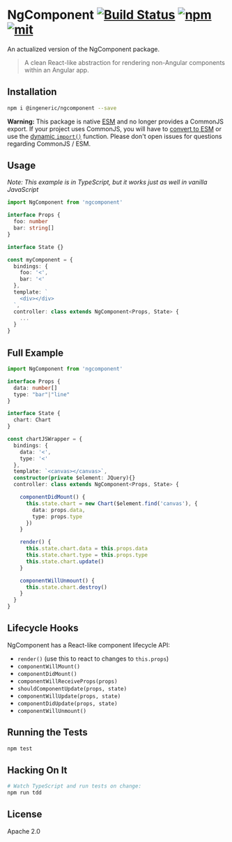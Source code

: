 # NgComponent [![Build Status][build]](https://circleci.com/gh/coatue-oss/ngcomponent) [![npm]](https://www.npmjs.com/package/ngcomponent) [![mit]](https://opensource.org/licenses/MIT)

[build]: https://github.com/ingeneric/ngcomponent/actions/workflows/npm-publish.yml/badge.svg
[npm]: https://img.shields.io/npm/v/@ingeneric/ngcomponent.svg
[mit]: https://img.shields.io/npm/l/@ingeneric/ngcomponent.svg

An actualized version of the NgComponent package.

> A clean React-like abstraction for rendering non-Angular components within an Angular app.

## Installation

```sh
npm i @ingeneric/ngcomponent --save
```

**Warning:** This package is native [ESM](https://developer.mozilla.org/en-US/docs/Web/JavaScript/Guide/Modules) and no longer provides a CommonJS export. If your project uses CommonJS, you will have to [convert to ESM](https://gist.github.com/sindresorhus/a39789f98801d908bbc7ff3ecc99d99c) or use the [dynamic `import()`](https://v8.dev/features/dynamic-import) function. Please don't open issues for questions regarding CommonJS / ESM.

## Usage

*Note: This example is in TypeScript, but it works just as well in vanilla JavaScript*

```ts
import NgComponent from 'ngcomponent'

interface Props {
  foo: number
  bar: string[]
}

interface State {}

const myComponent = {
  bindings: {
    foo: '<',
    bar: '<'
  },
  template: `
    <div></div>
  `,
  controller: class extends NgComponent<Props, State> {
    ...
  }
}
```

## Full Example

```ts
import NgComponent from 'ngcomponent'

interface Props {
  data: number[]
  type: "bar"|"line"
}

interface State {
  chart: Chart
}

const chartJSWrapper = {
  bindings: {
    data: '<',
    type: '<'
  },
  template: `<canvas></canvas>`,
  constructor(private $element: JQuery){}
  controller: class extends NgComponent<Props, State> {

    componentDidMount() {
      this.state.chart = new Chart($element.find('canvas'), {
        data: props.data,
        type: props.type
      })
    }

    render() {
      this.state.chart.data = this.props.data
      this.state.chart.type = this.props.type
      this.state.chart.update()
    }

    componentWillUnmount() {
      this.state.chart.destroy()
    }
  }
}
```

## Lifecycle Hooks

NgComponent has a React-like component lifecycle API:

- `render()` (use this to react to changes to `this.props`)
- `componentWillMount()`
- `componentDidMount()`
- `componentWillReceiveProps(props)`
- `shouldComponentUpdate(props, state)`
- `componentWillUpdate(props, state)`
- `componentDidUpdate(props, state)`
- `componentWillUnmount()`

## Running the Tests

```sh
npm test
```

## Hacking On It

```sh
# Watch TypeScript and run tests on change:
npm run tdd
```

## License

Apache 2.0
